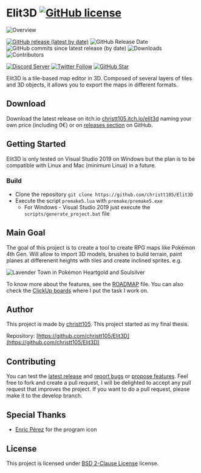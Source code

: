 # Elit3D [![GitHub license](https://img.shields.io/github/license/christt105/Elit3D)](https://github.com/christt105/Elit3D/blob/master/LICENSE)

![Overview](https://raw.githubusercontent.com/christt105/Elit3D/main/docs/images/overview.png)

[![GitHub release (latest by date)](https://img.shields.io/github/v/release/christt105/Elit3D)](https://github.com/christt105/Elit3D/releases/latest)
![GitHub Release Date](https://img.shields.io/github/release-date/christt105/Elit3D)
![GitHub commits since latest release (by date)](https://img.shields.io/github/commits-since/christt105/Elit3D/latest)
![Downloads](https://img.shields.io/github/downloads/christt105/Elit3D/total)
![Contributors](https://img.shields.io/github/contributors/christt105/Elit3D)

[![Discord Server](https://img.shields.io/discord/844648999042285628?logo=discord&style=plastic)](https://discord.gg/yW6DkKvtnS)
[![Twitter Follow](https://img.shields.io/twitter/follow/elit3dmap?style=social)](https://twitter.com/elit3dmap)
[![GitHub Star](https://img.shields.io/github/stars/christt105/Elit3D?style=social)](https://github.com/christt105/Elit3D/stargazers)

Elit3D is a tile-based map editor in 3D. Composed of several layers of tiles and 3D objects, it allows you to export the maps in different formats.

## Download

Download the latest release on itch.io [christt105.itch.io/elit3d](https://christt105.itch.io/elit3d/purchase) naming your own price (including 0€) or on [releases section](https://github.com/christt105/Elit3D/releases/latest) on GitHub.

## Getting Started

Elit3D is only tested on Visual Studio 2019 on Windows but the plan is to be compatible with Linux and Mac (minimum Linux) in a future.

### Build

- Clone the repository `git clone https://github.com/christt105/Elit3D`
- Execute the script `premake5.lua` with `premake/premake5.exe`
  - For Windows - Visual Studio 2019 just execute the `scripts/generate_project.bat` file

## Main Goal

The goal of this project is to create a tool to create RPG maps like Pokémon 4th Gen. Will allow to import 3D models, brushes to build terrain, paint planes at differenent heights with tiles and create inclined sprites. e.g.

![Lavender Town in Pokémon Heartgold and Soulsilver](https://vignette.wikia.nocookie.net/espokemon/images/b/b7/Pueblo_lavanda_HGSS.png/revision/latest?cb=20100206024454)

To know more about the features, see the [ROADMAP](https://github.com/christt105/Elit3D/blob/master/ROADMAP.md) file. You can also check the [ClickUp boards](https://share.clickup.com/l/h/4-4678676-1/7e2410f745d66ec) where I put the task I work on.

## Author

This project is made by [christt105](https://github.com/christt105). This project started as my final thesis.

Repository: [https://github.com/christt105/Elit3D](https://github.com/christt105/Elit3D)

## Contributing

You can test the [latest release](https://github.com/christt105/Elit3D/releases/latest) and [report bugs](https://github.com/christt105/Elit3D/issues/new?assignees=&labels=&template=bug_report.md&title=) or [propose features](https://github.com/christt105/Elit3D/issues/new?assignees=&labels=&template=feature_request.md&title=). Feel free to fork and create a pull request, I will be delighted to accept any pull request that improves the project. If you want to do a pull request, please make it to the develop branch.

## Special Thanks

- [Enric Pérez](https://perezenric.github.io/) for the program icon

## License

This project is licensed under [BSD 2-Clause License](https://github.com/christt105/Elit3D/blob/master/LICENSE) license.
